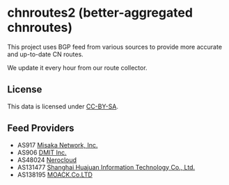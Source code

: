 # chnroutes2 (better-aggregated chnroutes)

This project uses BGP feed from various sources to provide more accurate and up-to-date CN routes.

We update it every hour from our route collector.

## License

This data is licensed under [CC-BY-SA](https://creativecommons.org/licenses/by-sa/2.0/).

## Feed Providers

- AS917 [Misaka Network, Inc.](https://www.misaka.io)
- AS906 [DMIT Inc.](https://www.dmit.io)
- AS48024 [Nerocloud](https://nerocloud.io/)
- AS131477 [Shanghai Huajuan Information Technology Co., Ltd.](https://www.betaidc.com/)
- AS138195 [MOACK.Co.LTD](https://www.moack.co.kr/)
